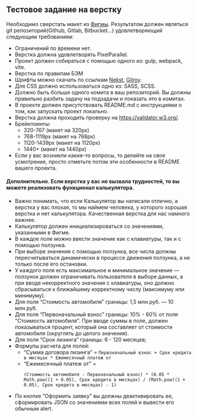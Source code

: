 ## Тестовое задание на верстку

Необходимо сверстать макет из [Фигмы](https://www.figma.com/file/tgAgxT0IrRQlauFCwK8i1R/%D0%A2%D0%B5%D1%81%D1%82%D0%BE%D0%B2%D0%B0%D1%8F-%D0%B2%D0%B5%D1%80%D1%81%D1%82%D0%BA%D0%B0-4?node-id=0%3A1&t=1P5aEdQI6f2CVyZA-1). Результатом должен являться git репозиторий(Github, Gitlab, Bitbucket...) удовлетворяющий следующим требованиям:
- Ограничений по времени нет.
- Верстка должна удовлетворять PixelParallel.
- Проект должен собираться с помощью одного из: gulp, webpack, vite.
- Верстка по правилам БЭМ
- Шрифты можно скачать по ссылкам [Nekst](https://bestfonts.pro/font/nekst), [Gilroy](https://bestfonts.pro/font/gilroy).
- Для CSS должно использоваться одно из: SASS, SCSS.
- Должно быть больше одного комита в ваш репозиторий. Вы должны правильно разбить задачу на подзадачи и показать это в комитах.
- В проекте должен присутствовать README.md с инструкциями о том, как запускать проект локально.
- Верстка должна проходить проверку на https://validator.w3.org/.
- Брейкпоинты:
    - 320-767 (макет на 320px)
    - 768-1119px (макет на 768px)
    - 1120-1439px (макет на 1120px)
    - 1440+ (макет на 1440px)
- Если у вас возникли какие-то вопросы, то делайте на свое усмотрение, просто отметьте потом эти особенности в README вашего проекта.

#### Дополнительно. Если верстка у вас не вызвала трудностей, то вы можете реализовать функционал калькулятора.
- Важно понимать, что если Калькулятор вы написали отлично, а верстка у вас плохая, то мы наймем человека, у которого хорошая верстка и нет калькулятора. Качественная верстка для нас намного важнее.
- Калькулятор должен инициализироваться со значениями, указанными в Фигме.
- В каждое поле можно ввести значение как с клавиатуры, так и с помощью ползунка.
- При выборе значения с помощью ползунка, все числа должны пересчитываться динамически в процессе движения ползунка, а не только после его остановки.
- У каждого поля есть максимальное и минимальное значение — ползунок должен ограничивать пользователя в выборе данных, а при вводе некорректного значения с клавиатуры, оно должно сбрасываться к ближайшему корректному числу (максимуму или минимуму).
- Для поля “Стоимость автомобиля” границы: 1,5 млн.руб. — 10 млн.руб.
- Для поля “Первоначальный взнос” границы: 10% - 60% от поля "Стоимость автомобиля". При вводе суммы в поле, должен показываться процент, который она составляет от стоимости автомобиля (округлять до целого значения).
- Для поля “Срок лизинга” границы: 6 - 120 месяцев;
- Формулы расчета для полей:
   - “Сумма договора лизинга” = `Первоначальный взнос + Срок кредита в месяцах * Ежемесячный платеж от`
   - “Ежемесячный платеж от” = 
      ```
      (Стоимость автомобиля - Первоначальный взнос) * (0.05 * Math.pow((1 + 0.05), Срок кредита в месяцах) / (Math.pow((1 + 0.05), Срок кредита в месяцах) - 1)
      ```
- По кнопке “Оформить заявку” вы должны деактивировать ее, сформировать JSON со значениями всех полей и вывести его обычным alert.
